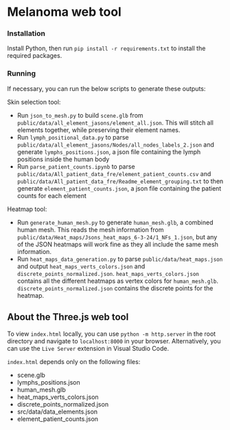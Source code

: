# Melanoma web tool

### Installation

Install Python, then run `pip install -r requirements.txt` to install the required packages.

### Running

If necessary, you can run the below scripts to generate these outputs:

Skin selection tool:

- Run `json_to_mesh.py` to build `scene.glb` from `public/data/all_element_jasons/element_all.json`. This will stitch all elements together, while preserving their element names.
- Run `lymph_positional_data.py` to parse `public/data/all_element_jasons/Nodes/all_nodes_labels_2.json` and generate `lymphs_positions.json`, a json file containing the lymph positions inside the human body
- Run `parse_patient_counts.ipynb` to parse `public/data/All_patient_data_fre/element_patient_counts.csv` and `public/data/All_patient_data_fre/Readme_element_grouping.txt` to then generate `element_patient_counts.json`, a json file containing the patient counts for each element

Heatmap tool:

- Run `generate_human_mesh.py` to generate `human_mesh.glb`, a combined human mesh. This reads the mesh information from `public/data/Heat_maps/Jsons_heat_maps_6-3-24/1_NFs_1.json`, but any of the JSON heatmaps will work fine as they all include the same mesh information.
- Run `heat_maps_data_generation.py` to parse `public/data/heat_maps.json` and output `heat_maps_verts_colors.json` and `discrete_points_normalized.json`. `heat_maps_verts_colors.json` contains all the different heatmaps as vertex colors for `human_mesh.glb`. `discrete_points_normalized.json` contains the discrete points for the heatmap.

## About the Three.js web tool

To view `index.html` locally, you can use `python -m http.server` in the root directory and navigate to `localhost:8000` in your browser. Alternatively, you can use the `Live Server` extension in Visual Studio Code.

`index.html` depends only on the following files:

- scene.glb
- lymphs_positions.json
- human_mesh.glb
- heat_maps_verts_colors.json
- discrete_points_normalized.json
- src/data/data_elements.json
- element_patient_counts.json
